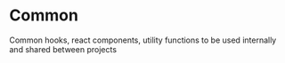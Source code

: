 # Common

Common hooks, react components, utility functions to be used internally and shared between projects
